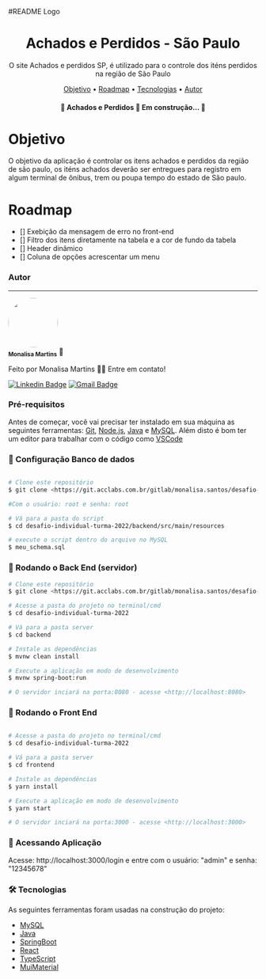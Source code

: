 #README
<a>Logo</a>
<h1 align="center">Achados e Perdidos - São Paulo</h1>
<p align="center">O site Achados e perdidos SP, é utilizado para o controle dos iténs perdidos na região de São Paulo</p>
<p align="center">
 <a href="#objetivo">Objetivo</a> •
 <a href="#roadmap">Roadmap</a> • 
 <a href="#tecnologias">Tecnologias</a> •  
 <a href="#autor">Autor</a>
</p>

<h4 align="center"> 
	🚧 Achados e Perdidos 🚀 Em construção...  🚧
</h4>

# Objetivo 

O objetivo da aplicação é controlar os itens achados e perdidos da região de são paulo, os iténs achados deverão ser entregues para registro em algum terminal de ônibus, trem ou poupa tempo do estado de São paulo. 


# Roadmap
- [] Exebição da mensagem de erro no front-end
- [] Filtro dos itens diretamente na tabela e a cor de fundo da tabela 
- [] Header dinâmico
- [] Coluna de opções acrescentar um menu

### Autor
---


 <img style="border-radius: 50%;" src="https://avatars.githubusercontent.com/u/65254332?s=400&u=bec60e7f443b1f2d45a38385661b6ff624b83693&v=4" width="100px;" alt=""/>
 <br />
 <sub><b>Monalisa Martins</b></sub></a> 🚀


Feito por Monalisa Martins 👋🏽 Entre em contato!

[![Linkedin Badge](https://img.shields.io/badge/-Thiago-blue?style=flat-square&logo=Linkedin&logoColor=white&link=https://www.linkedin.com/in/monalisa-martins-a8b839165/)](https://www.linkedin.com/in/monalisa-martins-a8b839165/) 
[![Gmail Badge](https://img.shields.io/badge/-tgmarinho@gmail.com-c14438?style=flat-square&logo=Gmail&logoColor=white&link=mailto:mona.mona3256@gmail.com)](mailto:mona.mona3256@gmail.com)

### Pré-requisitos

Antes de começar, você vai precisar ter instalado em sua máquina as seguintes ferramentas:
[Git](https://git-scm.com), [Node.js](https://nodejs.org/en/), [Java](https://www.java.com/pt-BR/) e [MySQL](https://www.mysql.com/).
Além disto é bom ter um editor para trabalhar com o código como [VSCode](https://code.visualstudio.com/)

### 🎲 Configuração Banco de dados 
```bash

# Clone este repositório
$ git clone <https://git.acclabs.com.br/gitlab/monalisa.santos/desafio-individual-turma-2022.git>

#Com o usuário: root e senha: root

# Vá para a pasta do script
$ cd desafio-individual-turma-2022/backend/src/main/resources

# execute o script dentro do arquivo no MySQL
$ meu_schema.sql

```

### 🎲 Rodando o Back End (servidor)

```bash
# Clone este repositório
$ git clone <https://git.acclabs.com.br/gitlab/monalisa.santos/desafio-individual-turma-2022.git>

# Acesse a pasta do projeto no terminal/cmd
$ cd desafio-individual-turma-2022

# Vá para a pasta server
$ cd backend

# Instale as dependências
$ mvnw clean install

# Execute a aplicação em modo de desenvolvimento
$ mvnw spring-boot:run

# O servidor inciará na porta:8080 - acesse <http://localhost:8080>
```
### 🎲 Rodando o Front End 


```bash

# Acesse a pasta do projeto no terminal/cmd
$ cd desafio-individual-turma-2022

# Vá para a pasta server
$ cd frontend

# Instale as dependências
$ yarn install

# Execute a aplicação em modo de desenvolvimento
$ yarn start 

# O servidor inciará na porta:3000 - acesse <http://localhost:3000>
```

### 🎲 Acessando Aplicação

Acesse: http://localhost:3000/login e entre com o usuário: "admin" e senha: "12345678"

### 🛠 Tecnologias

As seguintes ferramentas foram usadas na construção do projeto:

- [MySQL](https://www.mysql.com/)
- [Java](https://www.java.com/pt-BR/)
- [SpringBoot](https://spring.io/)
- [React](https://pt-br.reactjs.org/)
- [TypeScript](https://www.typescriptlang.org/)
- [MuiMaterial](https://mui.com/)
